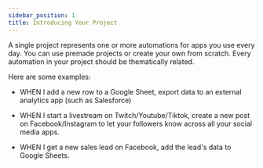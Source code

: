 ```yaml
---
sidebar_position: 1
title: Introducing Your Project
---
```


A single project represents one or more automations for apps you use every day. You can use premade projects or create your own from scratch. Every automation in your project should be thematically related.

Here are some examples:

- WHEN I add a new row to a Google Sheet, export data to an external analytics app (such as Salesforce)

- WHEN I start a livestream on Twitch/Youtube/Tiktok, create a new post on Facebook/Instagram to let your followers know across all your social media apps.

- WHEN I get a new sales lead on Facebook, add the lead's data to Google Sheets.

<!-- ![Sheets](/img/google-sheets.webp) -->